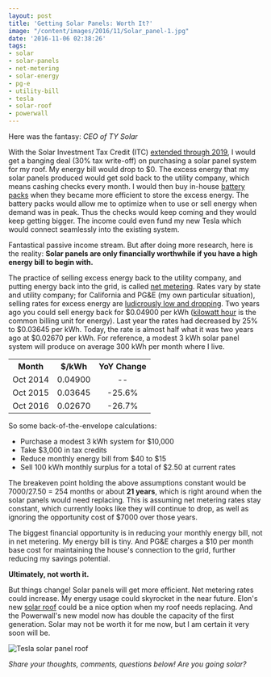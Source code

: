 ```yaml
---
layout: post
title: 'Getting Solar Panels: Worth It?'
image: "/content/images/2016/11/Solar_panel-1.jpg"
date: '2016-11-06 02:38:26'
tags:
- solar
- solar-panels
- net-metering
- solar-energy
- pg-e
- utility-bill
- tesla
- solar-roof
- powerwall
---
```


Here was the fantasy: *CEO of TY Solar*

With the Solar Investment Tax Credit (ITC) [extended through 2019](http://www.seia.org/policy/finance-tax/solar-investment-tax-credit), I would get a banging deal (30% tax write-off) on purchasing a solar panel system for my roof. My energy bill would drop to $0. The excess energy that my solar panels produced would get sold back to the utility company, which means cashing checks every month. I would then buy in-house [battery packs](https://www.tesla.com/powerwall) when they became more efficient to store the excess energy. The battery packs would allow me to optimize when to use or sell energy when demand was in peak. Thus the checks would keep coming and they would keep getting bigger. The income could even fund my new Tesla which would connect seamlessly into the existing system.

Fantastical passive income stream. But after doing more research, here is the reality: **Solar panels are only financially worthwhile if you have a high energy bill to begin with.**

The practice of selling excess energy back to the utility company, and putting energy back into the grid, is called [net metering](https://en.wikipedia.org/wiki/Net_metering). Rates vary by state and utility company; for California and PG&E (my own particular situation), selling rates for excess energy are [ludicrously low and dropping](http://www.pge.com/includes/docs/pdfs/shared/solar/AB920_RateTable.pdf). Two years ago you could sell energy back for $0.04900 per kWh ([kilowatt hour](https://en.wikipedia.org/wiki/Kilowatt_hour) is the common billing unit for energy). Last year the rates had decreased by 25% to $0.03645 per kWh. Today, the rate is almost half what it was two years ago at $0.02670 per kWh. For reference, a modest 3 kWh solar panel system will produce on average 300 kWh per month where I live.

<table width="100%" style="text-align:center;">
<tr>
<th>Month</th>
<th>$/kWh</th>
<th>YoY Change</th>
</tr>
<tr>
<td>Oct 2014</td>
<td>0.04900</td>
<td>--</td>
</tr>
<tr>
<td>Oct 2015</td>
<td>0.03645</td>
<td>-25.6%</td>
</tr>
<tr>
<td>Oct 2016</td>
<td>0.02670</td>
<td>-26.7%</td>
</tr>
</table>

So some back-of-the-envelope calculations:

- Purchase a modest 3 kWh system for $10,000
- Take $3,000 in tax credits
- Reduce monthly energy bill from $40 to $15
- Sell 100 kWh monthly surplus for a total of $2.50 at current rates

The breakeven point holding the above assumptions constant would be $7000/$27.50 = 254 months or about **21 years**, which is right around when the solar panels would need replacing. This is assuming net metering rates stay constant, which currently looks like they will continue to drop, as well as ignoring the opportunity cost of $7000 over those years.

The biggest financial opportunity is in reducing your monthly energy bill, not in net metering. My energy bill is tiny. And PG&E charges a $10 per month base cost for maintaining the house's connection to the grid, further reducing my savings potential.

**Ultimately, not worth it.**

But things change! Solar panels will get more efficient. Net metering rates could increase. My energy usage could skyrocket in the near future. Elon's new [solar roof](https://www.tesla.com/solar) could be a nice option when my roof needs replacing. And the Powerwall's new model now has double the capacity of the first generation. Solar may not be worth it for me now, but I am certain it very soon will be.

![Tesla solar panel roof](/content/images/2016/11/tesla-solarcity-prev_653.jpg)

*Share your thoughts, comments, questions below! Are you going solar?*
